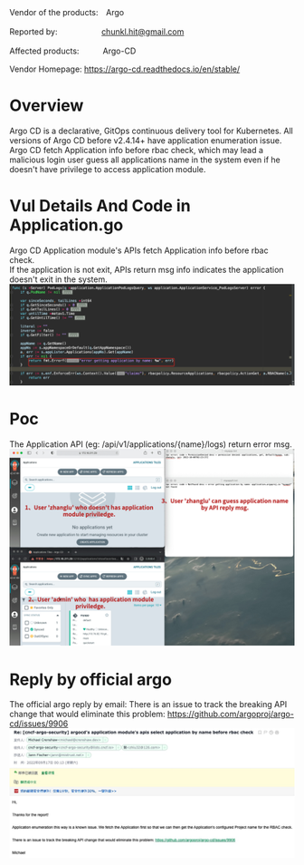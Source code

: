 Vendor of the products:　Argo

Reported by: 　　　　　 chunkl.hit@gmail.com

Affected products:　　　Argo-CD

Vendor Homepage:       https://argo-cd.readthedocs.io/en/stable/

# Overview
Argo CD is a declarative, GitOps continuous delivery tool for Kubernetes. All versions of Argo CD before v2.4.14+ have application enumeration issue.
<br>Argo CD fetch Application info before rbac check, which may lead a malicious login user guess all applications name in the system even if he doesn't have privilege to access application module.

# Vul Details And Code in Application.go
Argo CD Application module's APIs fetch Application info before rbac check.
<br>If the application is not exit, APIs return msg info indicates the application doesn't exit in the system.<br>
![avatar](img/fetch_before_rbac.png)

# Poc
The Application API (eg: /api/v1/applications/{name}/logs) return error msg.<br>
![avatar](img/poc-demo.jpg)

# Reply by official argo 
The official argo reply by email: There is an issue to track the breaking API change that would eliminate this problem: https://github.com/argoproj/argo-cd/issues/9906
![avatar](img/response.jpg)
